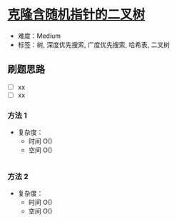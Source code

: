 # [克隆含随机指针的二叉树](https://leetcode-cn.com/problems/clone-binary-tree-with-random-pointer/)

- 难度：Medium
- 标签：树, 深度优先搜索, 广度优先搜索, 哈希表, 二叉树

## 刷题思路

- [ ] xx
- [ ] xx

### 方法 1

- 复杂度：
    - 时间 O()
    - 空间 O()

``` js

```

### 方法 2

- 复杂度：
    - 时间 O()
    - 空间 O()

``` js

```

